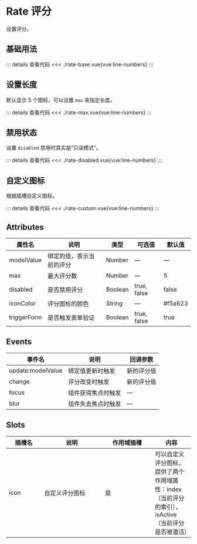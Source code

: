 <script setup>
import rateBase from "./rate-base.vue"
import rateMax from "./rate-max.vue"
import rateDisabled from "./rate-disabled.vue"
import rateCustom from "./rate-custom.vue"
</script>

# Rate 评分

设置评分。

## 基础用法

<rateBase />

::: details 查看代码
<<< ./rate-base.vue{vue:line-numbers}
:::



## 设置长度

默认显示 5 个图标，可以设置 ```max``` 来指定长度。

<rateMax />

::: details 查看代码
<<< ./rate-max.vue{vue:line-numbers}
:::



## 禁用状态

设置 ```disabled``` 禁用时其实是“只读模式”。

<rateDisabled />

::: details 查看代码
<<< ./rate-disabled.vue{vue:line-numbers}
:::


## 自定义图标

根据插槽自定义图标。

<rateCustom />

::: details 查看代码
<<< ./rate-custom.vue{vue:line-numbers}
:::


## Attributes

<table>
  <thead>
    <tr>
      <th>属性名</th>
      <th>说明</th>
      <th>类型</th>
      <th>可选值</th>
      <th>默认值</th>
    </tr>
  </thead>
  <tbody>
    <tr>
      <td>modelValue</td>
      <td>绑定的值，表示当前的评分</td>
      <td>Number</td>
      <td>—</td>
      <td>—</td>
    </tr>
    <tr>
      <td>max</td>
      <td>最大评分数</td>
      <td>Number</td>
      <td>—</td>
      <td>5</td>
    </tr>
    <tr>
      <td>disabled</td>
      <td>是否禁用评分</td>
      <td>Boolean</td>
      <td>true, false</td>
      <td>false</td>
    </tr>
    <tr>
      <td>iconColor</td>
      <td>评分图标的颜色</td>
      <td>String</td>
      <td>—</td>
      <td>#f5a623</td>
    </tr>
    <tr>
      <td>triggerForm</td>
      <td>是否触发表单验证</td>
      <td>Boolean</td>
      <td>true, false</td>
      <td>true</td>
    </tr>
  </tbody>
</table>

## Events

<table>
  <thead>
    <tr>
      <th>事件名</th>
      <th>说明</th>
      <th>回调参数</th>
    </tr>
  </thead>
  <tbody>
    <tr>
      <td>update:modelValue</td>
      <td>绑定值更新时触发</td>
      <td>新的评分值</td>
    </tr>
    <tr>
      <td>change</td>
      <td>评分改变时触发</td>
      <td>新的评分值</td>
    </tr>
    <tr>
      <td>focus</td>
      <td>组件获得焦点时触发</td>
      <td>—</td>
    </tr>
    <tr>
      <td>blur</td>
      <td>组件失去焦点时触发</td>
      <td>—</td>
    </tr>
  </tbody>
</table>

## Slots

<table>
  <thead>
    <tr>
      <th width="80">插槽名</th>
      <th width="150">说明</th>
      <th width="120">作用域插槽</th>
      <th>内容</th>
    </tr>
  </thead>
  <tbody>
    <tr>
      <td>icon</td>
      <td>自定义评分图标</td>
      <td>是</td>
      <td>可以自定义评分图标，提供了两个作用域属性：index（当前评分的索引），isActive（当前评分是否被激活）</td>
    </tr>
  </tbody>
</table>
